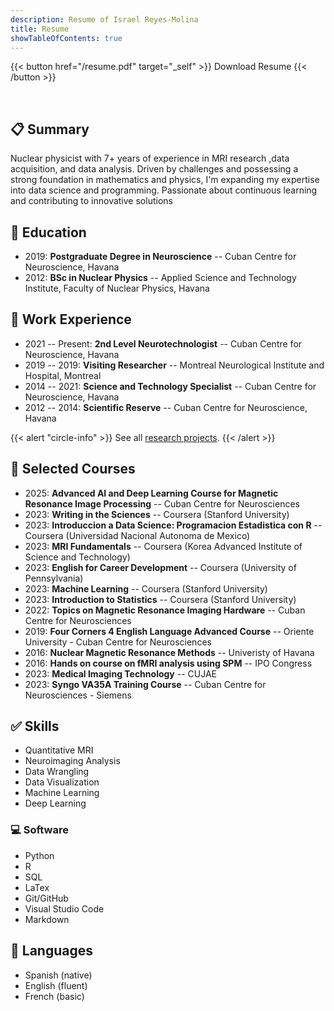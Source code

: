 ```yaml
---
description: Resume of Israel Reyes-Molina
title: Resume
showTableOfContents: true
---
```


{{< button href="/resume.pdf" target="_self" >}}
Download Resume
{{< /button >}}

<br>

## :clipboard: Summary

Nuclear physicist with 7+ years of experience in MRI research ,data acquisition, and data analysis. Driven by challenges and possessing a strong foundation in mathematics and physics, I'm expanding my expertise into data science and programming. Passionate about continuous learning and contributing to innovative solutions

## :notebook: Education

- 2019: **Postgraduate Degree in Neuroscience** -- Cuban Centre for Neuroscience, Havana
- 2012: **BSc in Nuclear Physics** -- Applied Science and Technology Institute, Faculty of Nuclear Physics, Havana

## :wrench: Work Experience

- 2021 -- Present: **2nd Level Neurotechnologist** -- Cuban Centre for Neuroscience, Havana
- 2019 -- 2019: **Visiting Researcher** -- Montreal Neurological Institute and Hospital, Montreal
- 2014 -- 2021: **Science and Technology Specialist** -- Cuban Centre for Neuroscience, Havana
- 2012 -- 2014: **Scientific Reserve** -- Cuban Centre for Neuroscience, Havana

{{< alert "circle-info" >}}
See all [research projects](/research/).
{{< /alert >}}

## :book: Selected Courses

- 2025: **Advanced AI and Deep Learning Course for Magnetic Resonance Image Processing** -- Cuban Centre for Neurosciences
- 2023: **Writing in the Sciences** -- Coursera (Stanford University)
- 2023: **Introduccion a Data Science: Programacion Estadistica con R** -- Coursera (Universidad Nacional Autonoma de Mexico)
- 2023: **MRI Fundamentals** -- Coursera (Korea Advanced Institute of Science and Technology)
- 2023: **English for Career Development** -- Coursera (University of Pennsylvania)
- 2023: **Machine Learning** -- Coursera (Stanford University)
- 2023: **Introduction to Statistics** -- Coursera (Stanford University)
- 2022: **Topics on Magnetic Resonance Imaging Hardware** -- Cuban Centre for Neurosciences
- 2019: **Four Corners 4 English Language Advanced Course** -- Oriente University - Cuban Centre for Neurosciences
- 2016: **Nuclear Magnetic Resonance Methods** -- Univeristy of Havana
- 2016: **Hands on course on fMRI analysis using SPM** -- IPO Congress
- 2023: **Medical Imaging Technology** -- CUJAE
- 2023: **Syngo VA35A Training Course** -- Cuban Centre for Neurosciences - Siemens

## :white_check_mark: Skills 

- Quantitative MRI
- Neuroimaging Analysis
- Data Wrangling
- Data Visualization
- Machine Learning
- Deep Learning

### :computer: Software

- Python
- R 
- SQL
- LaTex
- Git/GitHub
- Visual Studio Code
- Markdown

## :speech_balloon: Languages

- Spanish (native)
- English (fluent)
- French (basic)